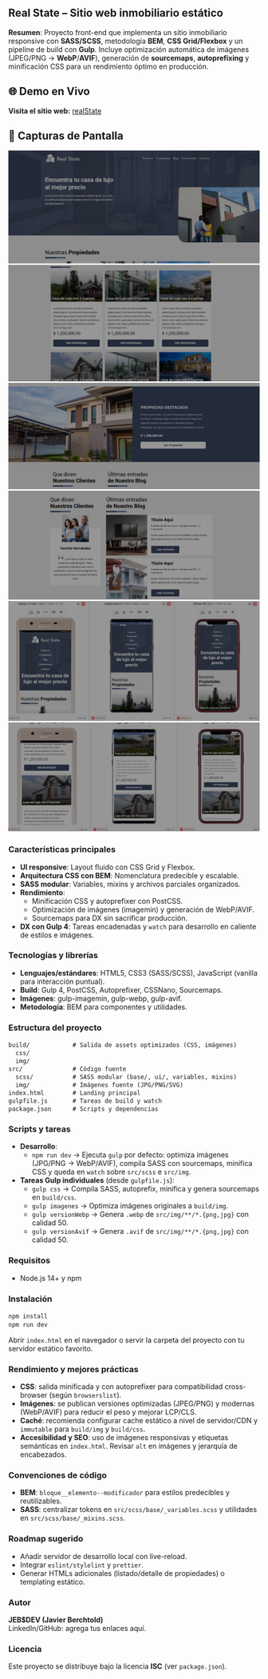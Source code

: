 ## Real State – Sitio web inmobiliario estático

**Resumen**: Proyecto front-end que implementa un sitio inmobiliario responsive con **SASS/SCSS**, metodología **BEM**, **CSS Grid/Flexbox** y un pipeline de build con **Gulp**. Incluye optimización automática de imágenes (JPEG/PNG → **WebP**/**AVIF**), generación de **sourcemaps**, **autoprefixing** y minificación CSS para un rendimiento óptimo en producción.

## 🌐 Demo en Vivo

**Visita el sitio web:** [realState](https://realstate-2025.netlify.app/)

## 📸 Capturas de Pantalla

![Vista Principal](build/img/realState.png)
![Vista Principal](build/img/realState2.png)
![Vista Principal](build/img/realState3.png)
![Vista Principal](build/img/realState4.png)
![Vista Móvil](build/img/realState5.png)
![Vista Móvil](build/img/realState6.png)


### Características principales
- **UI responsive**: Layout fluido con CSS Grid y Flexbox.
- **Arquitectura CSS con BEM**: Nomenclatura predecible y escalable.
- **SASS modular**: Variables, mixins y archivos parciales organizados.
- **Rendimiento**:
  - Minificación CSS y autoprefixer con PostCSS.
  - Optimización de imágenes (imagemin) y generación de WebP/AVIF.
  - Sourcemaps para DX sin sacrificar producción.
- **DX con Gulp 4**: Tareas encadenadas y `watch` para desarrollo en caliente de estilos e imágenes.

### Tecnologías y librerías
- **Lenguajes/estándares**: HTML5, CSS3 (SASS/SCSS), JavaScript (vanilla para interacción puntual).
- **Build**: Gulp 4, PostCSS, Autoprefixer, CSSNano, Sourcemaps.
- **Imágenes**: gulp-imagemin, gulp-webp, gulp-avif.
- **Metodología**: BEM para componentes y utilidades.

### Estructura del proyecto
```text
build/            # Salida de assets optimizados (CSS, imágenes)
  css/
  img/
src/              # Código fuente
  scss/           # SASS modular (base/, ui/, variables, mixins)
  img/            # Imágenes fuente (JPG/PNG/SVG)
index.html        # Landing principal
gulpfile.js       # Tareas de build y watch
package.json      # Scripts y dependencias
```

### Scripts y tareas
- **Desarrollo**:
  - `npm run dev` → Ejecuta `gulp` por defecto: optimiza imágenes (JPG/PNG → WebP/AVIF), compila SASS con sourcemaps, minifica CSS y queda en `watch` sobre `src/scss` e `src/img`.
- **Tareas Gulp individuales** (desde `gulpfile.js`):
  - `gulp css` → Compila SASS, autoprefix, minifica y genera sourcemaps en `build/css`.
  - `gulp imagenes` → Optimiza imágenes originales a `build/img`.
  - `gulp versionWebp` → Genera `.webp` de `src/img/**/*.{png,jpg}` con calidad 50.
  - `gulp versionAvif` → Genera `.avif` de `src/img/**/*.{png,jpg}` con calidad 50.

### Requisitos
- Node.js 14+ y npm

### Instalación
```bash
npm install
npm run dev
```
Abrir `index.html` en el navegador o servir la carpeta del proyecto con tu servidor estático favorito.

### Rendimiento y mejores prácticas
- **CSS**: salida minificada y con autoprefixer para compatibilidad cross-browser (según `browserslist`).
- **Imágenes**: se publican versiones optimizadas (JPEG/PNG) y modernas (WebP/AVIF) para reducir el peso y mejorar LCP/CLS.
- **Caché**: recomienda configurar cache estático a nivel de servidor/CDN y `immutable` para `build/img` y `build/css`.
- **Accesibilidad y SEO**: uso de imágenes responsivas y etiquetas semánticas en `index.html`. Revisar `alt` en imágenes y jerarquía de encabezados.

### Convenciones de código
- **BEM**: `bloque__elemento--modificador` para estilos predecibles y reutilizables.
- **SASS**: centralizar tokens en `src/scss/base/_variables.scss` y utilidades en `src/scss/base/_mixins.scss`.

### Roadmap sugerido
- Añadir servidor de desarrollo local con live-reload.
- Integrar `eslint/stylelint` y `prettier`.
- Generar HTMLs adicionales (listado/detalle de propiedades) o templating estático.

### Autor
**JEB$DEV (Javier Berchtold)**  
LinkedIn/GitHub: agrega tus enlaces aquí.

### Licencia
Este proyecto se distribuye bajo la licencia **ISC** (ver `package.json`).
